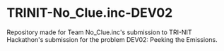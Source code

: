 # TRINIT-No_Clue.inc-DEV02
Repository made for Team No_Clue.inc's submission to TRI-NIT Hackathon's submission for the problem DEV02: Peeking the Emissions. 
